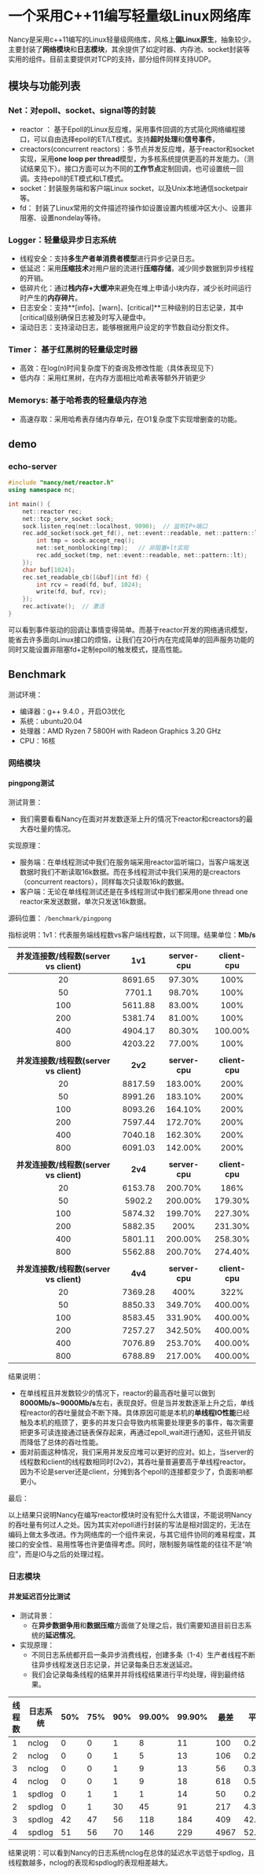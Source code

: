 # 一个采用C++11编写轻量级Linux网络库

Nancy是采用c++11编写的Linux轻量级网络库，风格上**偏Linux原生**，抽象较少。主要封装了**网络模块**和**日志模块**，其余提供了如定时器、内存池、socket封装等实用的组件。目前主要提供对TCP的支持，部分组件同样支持UDP。

## 模块与功能列表

### Net：对epoll、socket、signal等的封装

- reactor ： 基于Epoll的Linux反应堆，采用事件回调的方式简化网络编程接口，可以自由选择epoll的ET/LT模式。支持**超时处理**和**信号事件**，
- creactors(concurrent reactors)：多节点并发反应堆，基于reactor和socket实现，采用**one loop per thread**模型，为多核系统提供更高的并发能力。（测试结果见下）。接口方面可以为不同的**工作节点**定制回调，也可设置统一回调。支持epoll的ET模式和LT模式。
- socket：封装服务端和客户端Linux socket，以及Unix本地通信socketpair等。
- fd： 封装了Linux常用的文件描述符操作如设置设置内核缓冲区大小、设置非阻塞、设置nondelay等待。

### Logger：轻量级异步日志系统

- 线程安全：支持**多生产者单消费者模型**进行异步记录日志。
- 低延迟：采用**压缩技术**对用户层的流进行**压缩存储**，减少同步数据到异步线程的开销。
- 低碎片化：通过**栈内存+大缓冲**来避免在堆上申请小块内存，减少长时间运行时产生的**内存碎片**。
- 日志安全：支持**[info]、[warn]、[critical]**三种级别的日志记录，其中[critical]级别确保日志被及时写入硬盘中。
- 滚动日志：支持滚动日志，能够根据用户设定的字节数自动分割文件。

### Timer： 基于红黑树的轻量级定时器

- 高效：在log(n)时间复杂度下的查询及修改性能（具体表现见下）
- 低内存：采用红黑树，在内存方面相比哈希表等额外开销更少

### Memorys: 基于哈希表的轻量级内存池

- 高速存取：采用哈希表存储内存单元，在O1复杂度下实现增删查的功能。

## demo

### echo-server

```C++
#include "nancy/net/reactor.h"
using namespace nc;

int main() {
    net::reactor rec;
    net::tcp_serv_socket sock;  
    sock.listen_req(net::localhost, 9090);  // 监听IP+端口
    rec.add_socket(sock.get_fd(), net::event::readable, net::pattern::lt, [&sock, &rec](int){
        int tmp = sock.accept_req();  
        net::set_nonblocking(tmp);   // 非阻塞+lt实现
        rec.add_socket(tmp, net::event::readable, net::pattern::lt);
    });
    char buf[1024];
    rec.set_readable_cb([&buf](int fd) {
        int rcv = read(fd, buf, 1024);
        write(fd, buf, rcv);
    });
    rec.activate();  // 激活
}
```
可以看到事件驱动的回调让事情变得简单。而基于reactor开发的网络通讯模型，能省去许多面向Linux接口的烦恼，让我们在20行内在完成简单的回声服务功能的同时又能设置非阻塞fd+定制epoll的触发模式，提高性能。



## Benchmark

测试环境：

- 编译器：g++ 9.4.0 ，开启O3优化
- 系统：ubuntu20.04  
- 处理器：AMD Ryzen 7 5800H with Radeon Graphics     3.20 GHz
- CPU：16核

### 网络模块

#### pingpong测试

测试背景：

- 我们需要看看Nancy在面对并发数逐渐上升的情况下reactor和creactors的最大吞吐量的情况。

实现原理：

- 服务端：在单线程测试中我们在服务端采用reactor监听端口，当客户端发送数据时我们不断读取16k数据。而在多线程测试中我们采用的是creactors（concurrent reactors），同样每次只读取16k的数据。
- 客户端：无论在单线程测试还是在多线程测试中我们都采用one thread one reactor来发送数据，单次只发送16k数据。

源码位置： `/benchmark/pingpong`

指标说明：1v1：代表服务端线程数vs客户端线程数，以下同理。结果单位：**Mb/s**

|   并发连接数/线程数(server vs client)   |   1v1   |   server-cpu   |   client-cpu   |
| :-------------------------------------: | :-----: | :------------: | :------------: |
|                   20                    | 8691.65 |     97.30%     |      100%      |
|                   50                    | 7701.1  |     98.70%     |      100%      |
|                   100                   | 5611.88 |     83.00%     |      100%      |
|                   200                   | 5381.74 |     81.00%     |      100%      |
|                   400                   | 4904.17 |     80.30%     |    100.00%     |
|                   800                   | 4203.22 |     77.00%     |      100%      |
|                                         |         |                |                |
| **并发连接数/线程数(server vs client)** | **2v2** | **server-cpu** | **client-cpu** |
|                   20                    | 8817.59 |    183.00%     |      200%      |
|                   50                    | 8991.26 |    183.10%     |      200%      |
|                   100                   | 8093.26 |    164.10%     |      200%      |
|                   200                   | 7597.44 |    172.70%     |      200%      |
|                   400                   | 7040.18 |    162.30%     |      200%      |
|                   800                   | 6091.03 |    142.00%     |      200%      |
|                                         |         |                |                |
| **并发连接数/线程数(server vs client)** | **2v4** | **server-cpu** | **client-cpu** |
|                   20                    | 6153.78 |    200.70%     |      186%      |
|                   50                    | 5902.2  |    200.00%     |    179.30%     |
|                   100                   | 5874.32 |    199.70%     |    227.30%     |
|                   200                   | 5882.35 |      200%      |    231.30%     |
|                   400                   | 5801.11 |    200.00%     |    258.30%     |
|                   800                   | 5562.88 |    200.70%     |    274.40%     |
|                                         |         |                |                |
| **并发连接数/线程数(server vs client)** | **4v4** | **server-cpu** | **client-cpu** |
|                   20                    | 7369.28 |      400%      |      322%      |
|                   50                    | 8850.33 |    349.70%     |    400.00%     |
|                   100                   | 8583.45 |    331.90%     |    400.00%     |
|                   200                   | 7257.27 |    342.50%     |    400.00%     |
|                   400                   | 7076.89 |    253.70%     |    400.00%     |
|                   800                   | 6788.89 |    217.00%     |    400.00%     |

结果说明：

- 在单线程且并发数较少的情况下，reactor的最高吞吐量可以做到**8000Mb/s~9000Mb/s**左右，表现良好。但是当并发数逐渐上升之后，单线程reactor的吞吐量就会不断下降。具体原因可能是本机的**单线程IO性能**已经触及本机的瓶颈了，更多的并发只会导致内核需要处理更多的事件，每次需要把更多可读连接通过链表保存起来，再通过epoll_wait进行通知，这些开销反而降低了总体的吞吐性能。
- 面对前面这种情况，我们采用并发反应堆可以更好的应对。如上，当server的线程数和client的线程数相同时(2v2)，其吞吐量普遍要高于单线程reactor。因为不论是server还是client，分摊到各个epoll的连接都变少了，负面影响都更小。

最后：

​	以上结果只说明Nancy在编写reactor模块时没有犯什么大错误，不能说明Nancy的吞吐量有何过人之处。因为其实对epoll进行封装的写法是相对固定的，无法在编码上做太多改进。作为网络库的一个组件来说，与其它组件协同的难易程度，其接口的安全性、易用性等也许更值得考虑。同时，限制服务端性能的往往不是“响应”，而是IO与之后的处理过程。



### 日志模块

#### 并发延迟百分比测试

- 测试背景：
	- 在**异步数据争用**和**数据压缩**方面做了处理之后，我们需要知道目前日志系统的**延迟情况**。
- 实现原理：
	- 不同日志系统都开启一条异步消费线程，创建多条（1-4）生产者线程不断往异步线程发送日志记录，并记录每条日志发送延迟。
	- 我们会记录每条线程的结果并并将线程结果进行平均处理，得到最终结果。

| 线程数 | 日志系统 | 50%  | 75%  | 90%  | 99.00% | 99.90% | 最差 | 平均值  |
| ------ | -------- | ---- | ---- | ---- | ------ | ------ | ---- | ------- |
| 1      | nclog    | 0    | 0    | 1    | 8      | 11     | 100  | 0.2579  |
| 2      | nclog    | 0    | 0    | 1    | 5      | 13     | 106  | 0.2825  |
| 3      | nclog    | 0    | 0    | 1    | 9      | 13     | 56   | 0.3848  |
| 4      | nclog    | 0    | 0    | 1    | 9      | 18     | 618  | 0.5952  |
| 1      | spdlog   | 0    | 1    | 1    | 1      | 14     | 50   | 0.2956  |
| 2      | spdlog   | 0    | 1    | 30   | 45     | 91     | 217  | 4.3377  |
| 3      | spdlog   | 42   | 47   | 56   | 118    | 184    | 409  | 42.9147 |
| 4      | spdlog   | 51   | 56   | 70   | 146    | 229    | 4967 | 52.6044 |

结果说明：可以看到Nancy的日志系统nclog在总体的延迟水平远低于spdlog，且线程数越多，nclog的表现和spdlog的表现相差越大。







